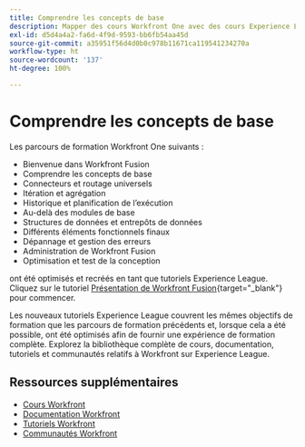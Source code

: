 ```yaml
---
title: Comprendre les concepts de base
description: Mapper des cours Workfront One avec des cours Experience League
exl-id: d5d4a4a2-fa6d-4f9d-9593-bb6fb54aa45d
source-git-commit: a35951f56d4d0b0c978b11671ca119541234270a
workflow-type: ht
source-wordcount: '137'
ht-degree: 100%

---
```


# Comprendre les concepts de base

Les parcours de formation Workfront One suivants :

* Bienvenue dans Workfront Fusion
* Comprendre les concepts de base
* Connecteurs et routage universels
* Itération et agrégation
* Historique et planification de l’exécution
* Au-delà des modules de base
* Structures de données et entrepôts de données
* Différents éléments fonctionnels finaux
* Dépannage et gestion des erreurs
* Administration de Workfront Fusion
* Optimisation et test de la conception

ont été optimisés et recréés en tant que tutoriels Experience League. Cliquez sur le tutoriel [Présentation de Workfront Fusion](https://experienceleague.adobe.com/docs/workfront-learn/tutorials-workfront/fusion/welcome-to-workfront-fusion/workfront-fusion-overview.html?lang=fr){target="_blank"} pour commencer.

Les nouveaux tutoriels Experience League couvrent les mêmes objectifs de formation que les parcours de formation précédents et, lorsque cela a été possible, ont été optimisés afin de fournir une expérience de formation complète.  Explorez la bibliothèque complète de cours, documentation, tutoriels et communautés relatifs à Workfront sur Experience League.

## Ressources supplémentaires

* [Cours Workfront](https://experienceleague.adobe.com/?lang=fr&amp;Solution=Workfront#courses)
* [Documentation Workfront](https://experienceleague.adobe.com/docs/workfront.html?lang=fr)
* [Tutoriels Workfront](https://experienceleague.adobe.com/docs/workfront-learn/tutorials-workfront/home.html?lang=fr)
* [Communautés Workfront](https://experienceleaguecommunities.adobe.com/t5/workfront/ct-p/workfront)

